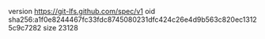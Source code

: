 version https://git-lfs.github.com/spec/v1
oid sha256:a1f0e8244467fc33fdc8745080231dfc424c26e4d9b563c820ec13125c9c7282
size 23128
